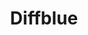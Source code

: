 ---
blog: https://medium.com/@DiffblueHQ
codehost: https://github.com/diffblue
facebook: https://facebook.com/AIforCode
linkedin: http://linkedin.com/company/diffblue
logohandle: diffblue
sort: diffblue
title: Diffblue
twitter: https://x.com/@diffblueHQ
website: https://www.diffblue.com/
youtube: https://youtube.com/channel/UCr5NPniP9toBlaVluUo52tg
---